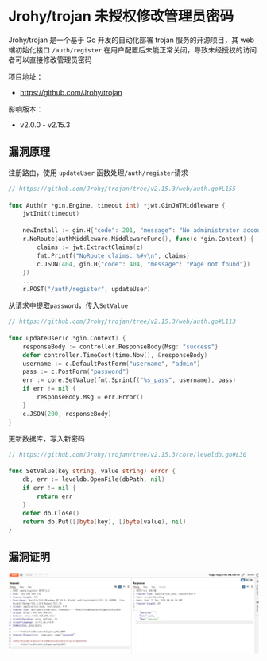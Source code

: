 # Jrohy/trojan 未授权修改管理员密码



Jrohy/trojan 是一个基于 Go 开发的自动化部署 trojan 服务的开源项目，其 web 端初始化接口 `/auth/register` 在用户配置后未能正常关闭，导致未经授权的访问者可以直接修改管理员密码

项目地址：

- https://github.com/Jrohy/trojan

影响版本：

- v2.0.0 - v2.15.3



## 漏洞原理

注册路由，使用 `updateUser` 函数处理`/auth/register`请求

```go
// https://github.com/Jrohy/trojan/tree/v2.15.3/web/auth.go#L155

func Auth(r *gin.Engine, timeout int) *jwt.GinJWTMiddleware {
	jwtInit(timeout)

	newInstall := gin.H{"code": 201, "message": "No administrator account found inside the database", "data": nil}
	r.NoRoute(authMiddleware.MiddlewareFunc(), func(c *gin.Context) {
		claims := jwt.ExtractClaims(c)
		fmt.Printf("NoRoute claims: %#v\n", claims)
		c.JSON(404, gin.H{"code": 404, "message": "Page not found"})
	})
	...
	r.POST("/auth/register", updateUser)
```

从请求中提取`password`，传入`SetValue`

```go
// https://github.com/Jrohy/trojan/tree/v2.15.3/web/auth.go#L113

func updateUser(c *gin.Context) {
	responseBody := controller.ResponseBody{Msg: "success"}
	defer controller.TimeCost(time.Now(), &responseBody)
	username := c.DefaultPostForm("username", "admin")
	pass := c.PostForm("password")
	err := core.SetValue(fmt.Sprintf("%s_pass", username), pass)
	if err != nil {
		responseBody.Msg = err.Error()
	}
	c.JSON(200, responseBody)
}
```

更新数据库，写入新密码

```go
// https://github.com/Jrohy/trojan/tree/v2.15.3/core/leveldb.go#L30

func SetValue(key string, value string) error {
	db, err := leveldb.OpenFile(dbPath, nil)
	if err != nil {
		return err
	}
	defer db.Close()
	return db.Put([]byte(key), []byte(value), nil)
}
```



## 漏洞证明

![20241127170540](./20241127170540.webp)

